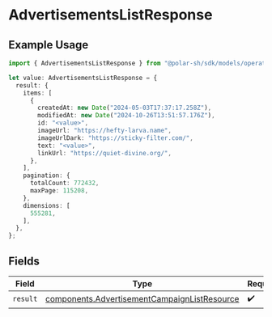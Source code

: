 # AdvertisementsListResponse

## Example Usage

```typescript
import { AdvertisementsListResponse } from "@polar-sh/sdk/models/operations";

let value: AdvertisementsListResponse = {
  result: {
    items: [
      {
        createdAt: new Date("2024-05-03T17:37:17.258Z"),
        modifiedAt: new Date("2024-10-26T13:51:57.176Z"),
        id: "<value>",
        imageUrl: "https://hefty-larva.name",
        imageUrlDark: "https://sticky-filter.com/",
        text: "<value>",
        linkUrl: "https://quiet-divine.org/",
      },
    ],
    pagination: {
      totalCount: 772432,
      maxPage: 115208,
    },
    dimensions: [
      555281,
    ],
  },
};
```

## Fields

| Field                                                                                                        | Type                                                                                                         | Required                                                                                                     | Description                                                                                                  |
| ------------------------------------------------------------------------------------------------------------ | ------------------------------------------------------------------------------------------------------------ | ------------------------------------------------------------------------------------------------------------ | ------------------------------------------------------------------------------------------------------------ |
| `result`                                                                                                     | [components.AdvertisementCampaignListResource](../../models/components/advertisementcampaignlistresource.md) | :heavy_check_mark:                                                                                           | N/A                                                                                                          |